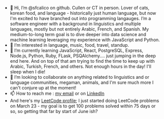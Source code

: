 - 👋 Hi, I’m @sfcalico on github. Cullen or CT in person. Lover of cats, korean food, and language - historically just human language,
but now I'm excited to have branched out into programming langauges. I’m a software engineer with a background in linguistics and multiple languages, mostly but not entirely Arabic, French, and Spanish. My medium-to-long term goal is to dive deeper into data science and machine learning leveraging my experience with JavaScript and Python. 
- 👀 I’m interested in language, music, food, travel, standup.
- 🌱 I’m currently learning JavaScript, React, PostgreSQL, Express, Node.js, Python, Ruby, FLask, PSQAlchemy.... just jumping in the deep end here. And on top of that am trying to find the time to keep up with Arabic, Turkish, French, and others. Not enough hours in the day! I'll sleep when I die!
- 💞️ I’m looking to collaborate on anything related to linguistics and or language communities, megaman, animals, and I'm sure much more I can't conjure up at the moment!
- 📫 How to reach me : <a href="mailto:cull.redd@gmail.com">my email</a> or on <a href="https://www.linkedin.com/in/cullen-reddy/">LinkedIn</a>
- And here's my <a href="https://leetcode.com/ct-redd/">LeetCode profile</a>; I just started doing LeetCode problems on March 23 - my goal is to get 100 problems solved within 75 days or so, so getting that far by start of June ish?

<!---
sfcalico/sfcalico is a ✨ special ✨ repository because its `README.md` (this file) appears on your GitHub profile.
You can click the Preview link to take a look at your changes.
--->
